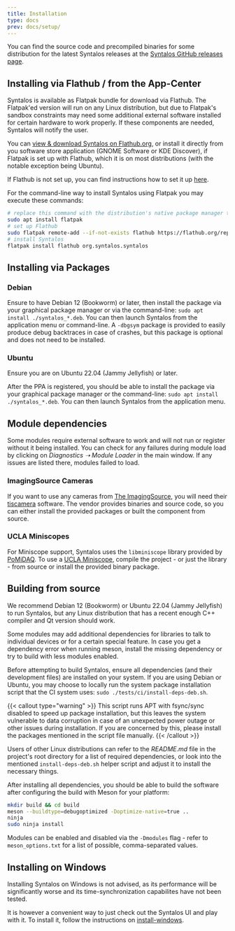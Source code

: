 ```yaml
---
title: Installation
type: docs
prev: docs/setup/
---
```


You can find the source code and precompiled binaries for some distribution
for the latest Syntalos releases at the [Syntalos GitHub releases page](https://github.com/bothlab/syntalos/releases>).


## Installing via Flathub / from the App-Center

Syntalos is available as Flatpak bundle for download via Flathub.
The Flatpak'ed version will run on any Linux distribution, but due to Flatpak's sandbox
constraints may need some additional external software installed for certain hardware
to work properly. If these components are needed, Syntalos will notify the user.

You can [view & download Syntalos on Flathub.org](https://flathub.org/apps/org.syntalos.syntalos),
or install it directly from you software store application (GNOME Software or KDE Discover), if Flatpak is
set up with Flathub, which it is on most distributions (with the notable exception being Ubuntu).

If Flathub is not set up, you can find instructions how to set it up [here](https://flatpak.org/setup/).

For the command-line way to install Syntalos using Flatpak you may execute these commands:

```bash
# replace this command with the distribution's native package manager to install Flatpak
sudo apt install flatpak
# set up Flathub
sudo flatpak remote-add --if-not-exists flathub https://flathub.org/repo/flathub.flatpakrepo
# install Syntalos
flatpak install flathub org.syntalos.syntalos
```


## Installing via Packages

### Debian

Ensure to have Debian 12 (Bookworm) or later, then install the package via your graphical package manager or via
the command-line: `sudo apt install ./syntalos_*.deb`. You can then launch Syntalos from the application menu
or command-line. A `-dbgsym` package is provided to easily produce debug backtraces in case of crashes, but this
package is optional and does not need to be installed.

### Ubuntu

Ensure you are on Ubuntu 22.04 (Jammy Jellyfish) or later.

After the PPA is registered, you should be able to install the package via your graphical package manager or
the command-line: `sudo apt install ./syntalos_*.deb`.
You can then launch Syntalos from the application menu.


## Module dependencies

Some modules require external software to work and will not run or register without it being installed.
You can check for any failures during module load by clicking on *Diagnostics ➝ Module Loader* in the main window.
If any issues are listed there, modules failed to load.

### ImagingSource Cameras

If you want to use any cameras from [The ImagingSource](https://www.theimagingsource.com/), you will need their
[tiscamera](https://github.com/TheImagingSource/tiscamera) software.
The vendor provides binaries and source code, so you can either install the provided packages or built the component
from source.

### UCLA Miniscopes

For Miniscope support, Syntalos uses the `libminiscope` library provided by [PoMiDAQ](https://github.com/bothlab/pomidaq).
To use a [UCLA Miniscope](http://miniscope.org/), compile the project - or just the library - from source or install
the provided binary package.


## Building from source

We recommend Debian 12 (Bookworm) or Ubuntu 22.04 (Jammy Jellyfish) to run Syntalos, but any Linux distribution that has a
recent enough C++ compiler and Qt version should work.

Some modules may add additional dependencies for libraries to talk to individual devices or for a certain special feature.
In case you get a dependency error when running meson, install the missing dependency or try to build with less modules enabled.

Before attempting to build Syntalos, ensure all dependencies (and their development files) are installed on your system.
If you are using Debian or Ubuntu, you may choose to locally run the system package installation script that
the CI system uses: `sudo ./tests/ci/install-deps-deb.sh`.

{{< callout type="warning" >}}
This script runs APT with fsync/sync disabled to speed up package installation, but this leaves the system
vulnerable to data corruption in case of an unexpected power outage or other issues during installation.
If you are concerned by this, please install the packages mentioned in the script file manually.
{{< /callout >}}

Users of other Linux distributions can refer to the *README.md* file in the project's root directory for a list
of required dependencies, or look into the mentioned `install-deps-deb.sh` helper script and adjust it to install
the necessary things.

After installing all dependencies, you should be able to build the software after configuring the build with Meson for your platform:

```bash
mkdir build && cd build
meson --buildtype=debugoptimized -Doptimize-native=true ..
ninja
sudo ninja install
```

Modules can be enabled and disabled via the `-Dmodules` flag - refer to `meson_options.txt` for a list of possible,
comma-separated values.


## Installing on Windows

Installing Syntalos on Windows is not advised, as its performance will be significantly worse and its time-synchronization
capabilites have not been tested.

It is however a convenient way to just check out the Syntalos UI and play with it.
To install it, follow the instructions on [install-windows](/docs/setup/install-windows).
